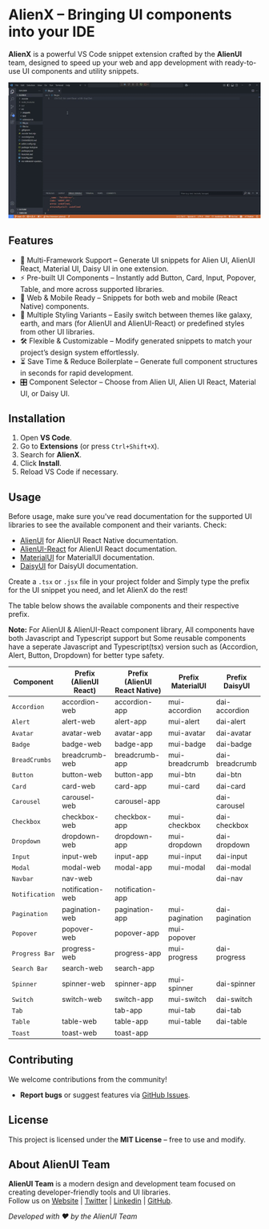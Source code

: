 # AlienX – Bringing UI components into your IDE

**AlienX** is a powerful VS Code snippet extension crafted by the **AlienUI** team, designed to speed up your web and app development with ready-to-use UI components and utility snippets.

![Demo Tutorial Video](alienx.gif)

## Features

- 🧩 Multi-Framework Support – Generate UI snippets for Alien UI, AlienUI React, Material UI, Daisy UI in one extension.
- ⚡ Pre-built UI Components – Instantly add Button, Card, Input, Popover, Table, and more across supported libraries.
- 🔄 Web & Mobile Ready – Snippets for both web and mobile (React Native) components.
- 🎨 Multiple Styling Variants – Easily switch between themes like galaxy, earth, and mars (for AlienUI and AlienUI-React) or predefined styles from other UI libraries.
- 🛠️ Flexible & Customizable – Modify generated snippets to match your project’s design system effortlessly.
- ⏳ Save Time & Reduce Boilerplate – Generate full component structures in seconds for rapid development.
- 🎛 Component Selector – Choose from Alien UI, Alien UI React, Material UI, or Daisy UI.

## Installation

1. Open **VS Code**.
2. Go to **Extensions** (or press `Ctrl+Shift+X`).
3. Search for **AlienX**.
4. Click **Install**.
5. Reload VS Code if necessary.

## Usage

Before usage, make sure you've read documentation for the supported UI libraries to see the available component and their variants. Check:

- [AlienUI](https://alienui.vercel.app) for AlienUI React Native documentation.
- [AlienUI-React](https://alienui-react.vercel.app) for AlienUI React documentation.
- [MaterialUI](https://mui.com/material-ui) for MaterialUI documentation.
- [DaisyUI](https://daisyui.com) for DaisyUI documentation.

Create a `.tsx` or `.jsx` file in your project folder and Simply type the prefix for the UI snippet you need, and let AlienX do the rest!

The table below shows the available components and their respective prefix.

**Note:** For AlienUI & AlienUI-React component library, All components have both Javascript and Typescript support but Some reusable components have a seperate Javascript and Typescript(tsx) version such as (Accordion, Alert, Button, Dropdown) for better type safety.

| **Component**  | **Prefix (AlienUI React)** | **Prefix (AlienUI React Native)** | **Prefix MaterialUI** | **Prefix DaisyUI** |
| -------------- | -------------------------- | --------------------------------- | --------------------- | ------------------ |
| `Accordion`    | accordion-web              | accordion-app                     | mui-accordion         | dai-accordion      |
| `Alert`        | alert-web                  | alert-app                         | mui-alert             | dai-alert          |
| `Avatar`       | avatar-web                 | avatar-app                        | mui-avatar            | dai-avatar         |
| `Badge`        | badge-web                  | badge-app                         | mui-badge             | dai-badge          |
| `BreadCrumbs`  | breadcrumb-web             | breadcrumb-app                    | mui-breadcrumb        | dai-breadcrumb     |
| `Button`       | button-web                 | button-app                        | mui-btn               | dai-btn            |
| `Card`         | card-web                   | card-app                          | mui-card              | dai-card           |
| `Carousel`     | carousel-web               | carousel-app                      |                       | dai-carousel       |
| `Checkbox`     | checkbox-web               | checkbox-app                      | mui-checkbox          | dai-checkbox       |
| `Dropdown`     | dropdown-web               | dropdown-app                      | mui-dropdown          | dai-dropdown       |
| `Input`        | input-web                  | input-app                         | mui-input             | dai-input          |
| `Modal`        | modal-web                  | modal-app                         | mui-modal             | dai-modal          |
| `Navbar`       | nav-web                    |                                   |                       | dai-nav            |
| `Notification` | notification-web           | notification-app                  |                       |                    |
| `Pagination`   | pagination-web             | pagination-app                    | mui-pagination        | dai-pagination     |
| `Popover`      | popover-web                | popover-app                       | mui-popover           |                    |
| `Progress Bar` | progress-web               | progress-app                      | mui-progress          | dai-progress       |
| `Search Bar`   | search-web                 | search-app                        |                       |                    |
| `Spinner`      | spinner-web                | spinner-app                       | mui-spinner           | dai-spinner        |
| `Switch`       | switch-web                 | switch-app                        | mui-switch            | dai-switch         |
| `Tab`          |                            | tab-app                           | mui-tab               | dai-tab            |
| `Table`        | table-web                  | table-app                         | mui-table             | dai-table          |
| `Toast`        | toast-web                  | toast-app                         |                       |                    |

## Contributing

We welcome contributions from the community!

- **Report bugs** or suggest features via [GitHub Issues](https://github.com/AlienUI-Org/AlienX/issues).

## License

This project is licensed under the **MIT License** – free to use and modify.

## About AlienUI Team

**AlienUI Team** is a modern design and development team focused on creating developer-friendly tools and UI libraries.  
Follow us on [Website](https://alienui.vercel.app) | [Twitter](https://x.com/alienui) | [Linkedin](https://linkedin.com/company/alien-ui) | [GitHub](https://github.com/AlienUI-Org).

_Developed with ❤️ by the AlienUI Team_
